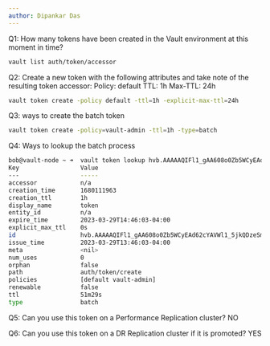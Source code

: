 ```yaml
---
author: Dipankar Das
---
```

Q1: How many tokens have been created in the Vault environment at this moment in time?
```bash
vault list auth/token/accessor
```

Q2: Create a new token with the following attributes and take note of the resulting token accessor:
Policy: default
TTL: 1h
Max-TTL: 24h

```bash
vault token create -policy default -ttl=1h -explicit-max-ttl=24h
```

Q3: ways to create the batch token
```bash
vault token create -policy=vault-admin -ttl=1h -type=batch
```

Q4: Ways to lookup the batch process
```bash
bob@vault-node ~ ➜  vault token lookup hvb.AAAAAQIFl1_gAA608o0Zb5WCyEAd62cYAVWl1_5jkQDzeSmUyNe_OT8p0zhUZ9e21vubnsC2mNb2-pNecPCTwzgTCMA-wXFyvVpunQA5XAZ8uApJiPbQRjlXVC7DGC9uMEpZVOlovUsBD09xzU_pjra1LSL2Aqi6pShN3zT-Bhe0m7ahBJE
Key                 Value
---                 -----
accessor            n/a
creation_time       1680111963
creation_ttl        1h
display_name        token
entity_id           n/a
expire_time         2023-03-29T14:46:03-04:00
explicit_max_ttl    0s
id                  hvb.AAAAAQIFl1_gAA608o0Zb5WCyEAd62cYAVWl1_5jkQDzeSmUyNe_OT8p0zhUZ9e21vubnsC2mNb2-pNecPCTwzgTCMA-wXFyvVpunQA5XAZ8uApJiPbQRjlXVC7DGC9uMEpZVOlovUsBD09xzU_pjra1LSL2Aqi6pShN3zT-Bhe0m7ahBJE
issue_time          2023-03-29T13:46:03-04:00
meta                <nil>
num_uses            0
orphan              false
path                auth/token/create
policies            [default vault-admin]
renewable           false
ttl                 51m29s
type                batch
```

Q5: Can you use this token on a Performance Replication cluster?
NO

Q6: Can you use this token on a DR Replication cluster if it is promoted?
YES



